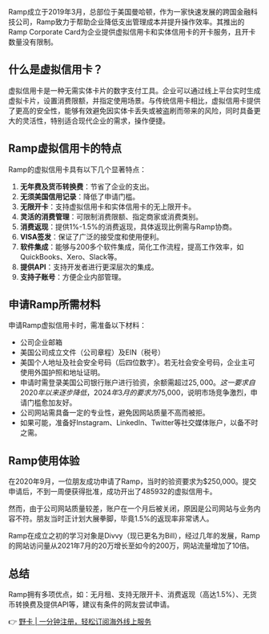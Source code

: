 Ramp成立于2019年3月，总部位于美国曼哈顿，作为一家快速发展的跨国金融科技公司，Ramp致力于帮助企业降低支出管理成本并提升操作效率。其推出的Ramp Corporate Card为企业提供虚拟信用卡和实体信用卡的开卡服务，且开卡数量没有限制。

## 什么是虚拟信用卡？

虚拟信用卡是一种无需实体卡片的数字支付工具。企业可以通过线上平台实时生成虚拟卡片，设置消费限额，并指定使用场景。与传统信用卡相比，虚拟信用卡提供了更高的安全性，能够有效避免因实体卡丢失或被盗刷而带来的风险，同时具备更大的灵活性，特别适合现代企业的需求，操作便捷。

## Ramp虚拟信用卡的特点

Ramp的虚拟信用卡具有以下几个显著特点：

1. **无年费及货币转换费**：节省了企业的支出。
2. **无须美国信用记录**：降低了申请门槛。
3. **无限开卡**：支持虚拟信用卡和实体信用卡的无上限开卡。
4. **灵活的消费管理**：可限制消费限额、指定商家或消费类别。
5. **消费返现**：提供1%-1.5%的消费返现，具体返现比例需与Ramp协商。
6. **VISA签发**：保证了广泛的接受度和使用便利。
7. **软件集成**：能够与200多个软件集成，简化工作流程，提高工作效率，如QuickBooks、Xero、Slack等。
8. **提供API**：支持开发者进行更深层次的集成。
9. **支持子账号**：方便企业内部管理。

## 申请Ramp所需材料

申请Ramp虚拟信用卡时，需准备以下材料：

- 公司企业邮箱
- 美国公司成立文件（公司章程）及EIN（税号）
- 美国个人地址及社会安全号码（后四位数字）。若无社会安全号码，企业主可使用外国护照和地址证明。
- 申请时需登录美国公司银行账户进行验资，余额需超过$25,000。这一要求自2020年以来逐步降低，2024年3月的要求为$75,000，说明市场竞争激烈，申请门槛愈加友好。
- 公司网站需具备一定的专业性，避免因网站质量不高而被拒。
- 如果可能，准备好Instagram、LinkedIn、Twitter等社交媒体账户，以备不时之需。

## Ramp使用体验

在2020年9月，一位朋友成功申请了Ramp，当时的验资要求为$250,000。提交申请后，不到一周便获得批准，成功开出了485932的虚拟信用卡。

然而，由于公司网站质量较差，账户在一个月后被关闭，原因是公司网站与业务内容不符。朋友当时正计划大展拳脚，毕竟1.5%的返现率非常诱人。

Ramp在成立之初的学习对象是Divvy（现已更名为Bill），经过几年的发展，Ramp的网站访问量从2021年7月的20万增长至如今的200万，网站流量增加了10倍。

## 总结

Ramp拥有多项优点，如：无月租、支持无限开卡、消费返现（高达1.5%）、无货币转换费及提供API等，建议有条件的网友尝试申请。

👉 [野卡 | 一分钟注册，轻松订阅海外线上服务](https://bit.ly/bewildcard)